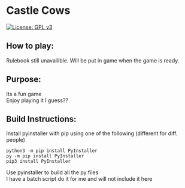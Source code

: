 # Castle Cows
[![License: GPL v3](https://img.shields.io/badge/License-GPLv3-blue.svg)](https://www.gnu.org/licenses/gpl-3.0)

## How to play:
Rulebook still unavailible. Will be put in game when the game is ready.

## Purpose:
Its a fun game
<br>Enjoy playing it I guess??

## Build Instructions:
Install pyinstaller with pip using one of the following (different for diff. people)
```
python3 -m pip install PyInstaller
py -m pip install PyInstaller
pip3 install PyInstaller
```
Use pyinstaller to build all the py files
<br>I have a batch script do it for me and will not include it here
